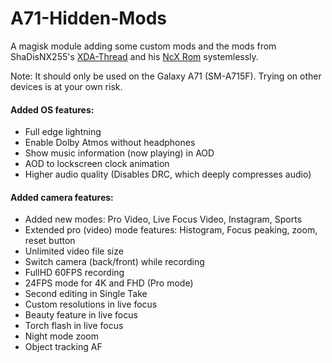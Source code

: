 # A71-Hidden-Mods
A magisk module adding some custom mods and the mods from ShaDisNX255's [XDA-Thread](https://forum.xda-developers.com/t/samsung-galaxy-a71-working-mods.4173295/) and his [NcX Rom](https://forum.xda-developers.com/t/rom-oneui-2-5-twrp-ncx-2-5-for-a71-sm-a715f.4174135/) systemlessly.

Note: It should only be used on the Galaxy A71 (SM-A715F). Trying on other devices is at your own risk.

#### Added OS features:
- Full edge lightning
- Enable Dolby Atmos without headphones
- Show music information (now playing) in AOD
- AOD to lockscreen clock animation
- Higher audio quality (Disables DRC, which deeply compresses audio)

#### Added camera features:
- Added new modes: Pro Video, Live Focus Video, Instagram, Sports
- Extended pro (video) mode features: Histogram, Focus peaking, zoom, reset button
- Unlimited video file size
- Switch camera (back/front) while recording
- FullHD 60FPS recording
- 24FPS mode for 4K and FHD (Pro mode)
- Second editing in Single Take
- Custom resolutions in live focus
- Beauty feature in live focus
- Torch flash in live focus
- Night mode zoom
- Object tracking AF
